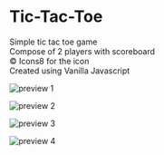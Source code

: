 # Tic-Tac-Toe  
Simple tic tac toe game  
Compose of 2 players with scoreboard  
© Icons8 for the icon  
Created using Vanilla Javascript  


![preview 1](https://user-images.githubusercontent.com/45134925/101616826-cf9b8980-3a4a-11eb-8dd2-3fe469ef5ead.png)  

![preview 2](https://user-images.githubusercontent.com/45134925/101616837-d1654d00-3a4a-11eb-8999-161fe1c12010.png)  

![preview 3](https://user-images.githubusercontent.com/45134925/101616842-d1fde380-3a4a-11eb-9f66-ee3d78c5bc6d.png)  

![preview 4](https://user-images.githubusercontent.com/45134925/101616845-d1fde380-3a4a-11eb-8c42-b2ba2a2b90e2.png)



